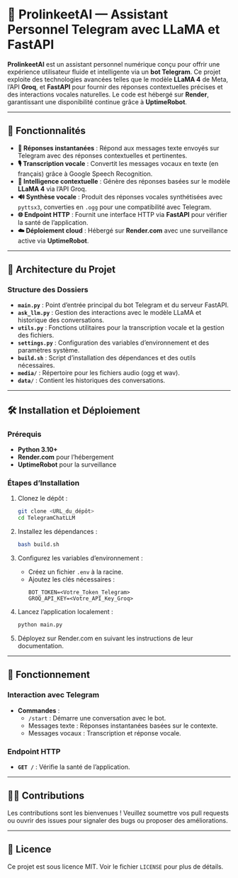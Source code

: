 # 🤖 ProlinkeetAI — Assistant Personnel Telegram avec LLaMA et FastAPI

**ProlinkeetAI** est un assistant personnel numérique conçu pour offrir une expérience utilisateur fluide et intelligente via un **bot Telegram**. Ce projet exploite des technologies avancées telles que le modèle **LLaMA 4** de Meta, l’API **Groq**, et **FastAPI** pour fournir des réponses contextuelles précises et des interactions vocales naturelles. Le code est hébergé sur **Render**, garantissant une disponibilité continue grâce à **UptimeRobot**.

---

## 🚀 Fonctionnalités

- **💬 Réponses instantanées** : Répond aux messages texte envoyés sur Telegram avec des réponses contextuelles et pertinentes.
- **🎙️ Transcription vocale** : Convertit les messages vocaux en texte (en français) grâce à Google Speech Recognition.
- **🧠 Intelligence contextuelle** : Génère des réponses basées sur le modèle **LLaMA 4** via l’API Groq.
- **🔊 Synthèse vocale** : Produit des réponses vocales synthétisées avec `pyttsx3`, converties en `.ogg` pour une compatibilité avec Telegram.
- **🌐 Endpoint HTTP** : Fournit une interface HTTP via **FastAPI** pour vérifier la santé de l’application.
- **☁️ Déploiement cloud** : Hébergé sur **Render.com** avec une surveillance active via **UptimeRobot**.

---

## 📂 Architecture du Projet

### Structure des Dossiers

- **`main.py`** : Point d’entrée principal du bot Telegram et du serveur FastAPI.
- **`ask_llm.py`** : Gestion des interactions avec le modèle LLaMA et historique des conversations.
- **`utils.py`** : Fonctions utilitaires pour la transcription vocale et la gestion des fichiers.
- **`settings.py`** : Configuration des variables d’environnement et des paramètres système.
- **`build.sh`** : Script d’installation des dépendances et des outils nécessaires.
- **`media/`** : Répertoire pour les fichiers audio (ogg et wav).
- **`data/`** : Contient les historiques des conversations.

---

## 🛠️ Installation et Déploiement

### Prérequis

- **Python 3.10+**
- **Render.com** pour l’hébergement
- **UptimeRobot** pour la surveillance

### Étapes d’Installation

1. Clonez le dépôt :
   ```bash
   git clone <URL_du_dépôt>
   cd TelegramChatLLM
   ```

2. Installez les dépendances :
   ```bash
   bash build.sh
   ```

3. Configurez les variables d’environnement :
   - Créez un fichier `.env` à la racine.
   - Ajoutez les clés nécessaires :
     ```env
     BOT_TOKEN=<Votre_Token_Telegram>
     GROQ_API_KEY=<Votre_API_Key_Groq>
     ```

4. Lancez l’application localement :
   ```bash
   python main.py
   ```

5. Déployez sur Render.com en suivant les instructions de leur documentation.

---

## 📖 Fonctionnement

### Interaction avec Telegram

- **Commandes** :
  - `/start` : Démarre une conversation avec le bot.
  - Messages texte : Réponses instantanées basées sur le contexte.
  - Messages vocaux : Transcription et réponse vocale.

### Endpoint HTTP

- **`GET /`** : Vérifie la santé de l’application.

---

## 🧑‍💻 Contributions

Les contributions sont les bienvenues ! Veuillez soumettre vos pull requests ou ouvrir des issues pour signaler des bugs ou proposer des améliorations.

---

## 📄 Licence

Ce projet est sous licence MIT. Voir le fichier `LICENSE` pour plus de détails.